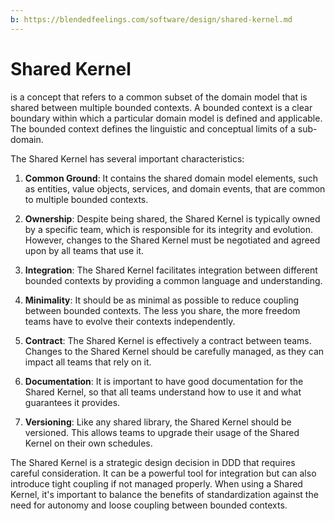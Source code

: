 ```yaml
---
b: https://blendedfeelings.com/software/design/shared-kernel.md
---
```


# Shared Kernel 
is a concept that refers to a common subset of the domain model that is shared between multiple bounded contexts. A bounded context is a clear boundary within which a particular domain model is defined and applicable. The bounded context defines the linguistic and conceptual limits of a sub-domain.

The Shared Kernel has several important characteristics:

1. **Common Ground**: It contains the shared domain model elements, such as entities, value objects, services, and domain events, that are common to multiple bounded contexts.

2. **Ownership**: Despite being shared, the Shared Kernel is typically owned by a specific team, which is responsible for its integrity and evolution. However, changes to the Shared Kernel must be negotiated and agreed upon by all teams that use it.

3. **Integration**: The Shared Kernel facilitates integration between different bounded contexts by providing a common language and understanding.

4. **Minimality**: It should be as minimal as possible to reduce coupling between bounded contexts. The less you share, the more freedom teams have to evolve their contexts independently.

5. **Contract**: The Shared Kernel is effectively a contract between teams. Changes to the Shared Kernel should be carefully managed, as they can impact all teams that rely on it.

6. **Documentation**: It is important to have good documentation for the Shared Kernel, so that all teams understand how to use it and what guarantees it provides.

7. **Versioning**: Like any shared library, the Shared Kernel should be versioned. This allows teams to upgrade their usage of the Shared Kernel on their own schedules.

The Shared Kernel is a strategic design decision in DDD that requires careful consideration. It can be a powerful tool for integration but can also introduce tight coupling if not managed properly. When using a Shared Kernel, it's important to balance the benefits of standardization against the need for autonomy and loose coupling between bounded contexts.